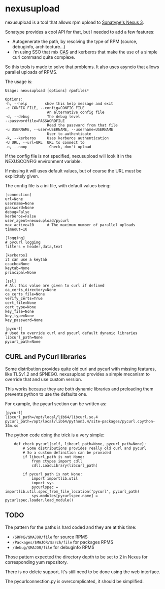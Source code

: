 #  nexusupload
  
nexusupload is a tool that allows rpm upload to [Sonatype's Nexus 3](https://www.sonatype.com/nexus-repository-oss).

Sonatype provides a cool API for that, but I needed to add a few features:

 - Autogenerate the path, by resolving the type of RPM (source, debuginfo, architecture...)
 - I'm using SSO that mix [CAS](https://www.apereo.org/projects/cas) and kerberos that make the use of a simple curl command quite complexe.

So this tools is made to solve that problems. It also uses asyncio that allows parallel uploads of RPMS.

The usage is:

```
Usage: nexusupload [options] rpmfiles*

Options:
-h, --help        show this help message and exit
-c CONFIG_FILE, --config=CONFIG_FILE
                   An alternative config file
-d, --debug        The debug level
--passwordfile=PASSWORDFILE
                   Read the password from that file
-u USERNAME, --user=USERNAME, --username=USERNAME
                   User to authenticate
-k, --kerberos     Uses kerberos authentication
-U URL, --url=URL  URL to connect to
-n, --noop          Check, don't upload
```

If the config file is not specified, nexusupload will look it in the NEXUSCONFIG environment variable.

If missing it will uses default values, but of course the URL must be explicitely given.

The config file is a ini file, with default values being:

```
[connection]
url=None
username=None
password=None
debug=False
kerberos=False
user_agent=nexusupload/pycurl
max_active=10      # The maximum number of parallel uploads
timeout=10

[logging]
# pycurl logging
filters = header,data,text

[kerberos]
it can use a keytab
ccache=None
keytab=None
principal=None

[ssl]
# All this value are given to curl if defined
ca_certs_directory=None
ca_certs_file=None
verify_certs=True
cert_file=None
cert_type=None
key_file=None
key_type=None
key_password=None

[pycurl]
# Used to override curl and pycurl default dynamic libraries
libcurl_path=None
pycurl_path=None
```

## CURL and PyCurl libraries

Some distribution provides quite old curl and pycurl with missing features, like TLSv1.2 and 
SPNEGO. nexusupload provides a simple mecanism to override that and use custom version.

This works because they are both dynamic libraries and preloading them prevents python to use 
the defaults one.

For example, the pycurl section can be written as:
```
[pycurl]
libcurl_path=/opt/local/lib64/libcurl.so.4
pycurl_path=/opt/local/lib64/python3.4/site-packages/pycurl.cpython-34m.so
```

The python code doing the trick is a very simple:
```
    def check_pycurl(self, libcurl_path=None, pycurl_path=None):
        # Some distributions provides really old curl and pycurl
        # So a custom definition can be provided
        if libcurl_path is not None:
            from ctypes import cdll
            cdll.LoadLibrary(libcurl_path)

        if pycurl_path is not None:
            import importlib.util
            import sys
            pycurlspec = importlib.util.spec_from_file_location('pycurl', pycurl_path)
            sys.modules[pycurlspec.name] = pycurlspec.loader.load_module()
```

## TODO

The pattern for the paths is hard coded and they are at this time:
 - `/SRPMS/$MAJOR/file` for source RPMS
 - `/Packages/$MAJOR/$arch/file` for packages RPMS
 - `/debug/$MAJOR/file` for debuginfo RPMS
 
Those pattern expected the directory depth to be set to 2 in Nexus for corresponding yum
repository.
 
There is no delete support. It's still need to be done using the web interface.
 
The pycurlconnection.py is overcomplicated, it should be simplified.
